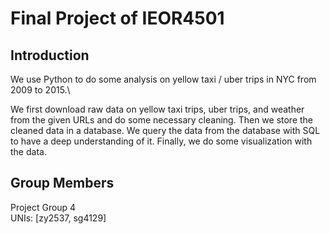 # Final Project of IEOR4501

## Introduction
We use Python to do some analysis on yellow taxi / uber trips in NYC from 2009 to 2015.\

We first download raw data on yellow taxi trips, uber trips, and weather from the given URLs and do some necessary cleaning. Then we store the cleaned data in a database. We query the data from the database with SQL to have a deep understanding of it. Finally, we do some visualization with the data.

## Group Members
Project Group 4 \
UNIs: [zy2537, sg4129]